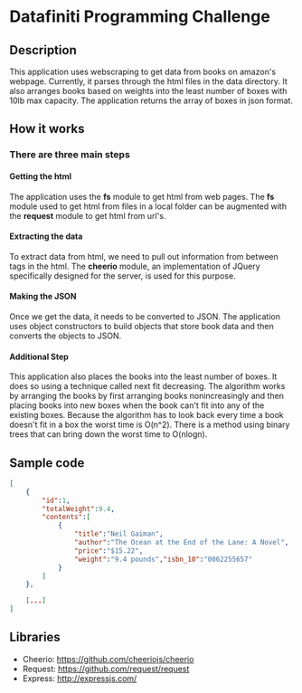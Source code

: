 # Datafiniti Programming Challenge

## Description
This application uses webscraping to get data from books on amazon's webpage. Currently, it parses through the html files in the data directory. It also arranges books based on weights into the least number of boxes with 10lb max capacity. The application returns the array of boxes in json format.

## How it works
	
### There are three main steps

#### Getting the html
The application uses the **fs** module to get html from web pages. The **fs** module used to get html from files in a local folder can be augmented with the **request** module to get html from url's.
#### Extracting the data 
To extract data from html, we need to pull out information from between tags in the html. The **cheerio** module, an implementation of JQuery specifically designed for the server, is used for this purpose.
#### Making the JSON
Once we get the data, it needs to be converted to JSON. The application uses object constructors to build objects that store book data and then converts the objects to JSON.

#### Additional Step
This application also places the books into the least number of boxes. It does so using a technique called next fit decreasing. The algorithm works by arranging the books by first arranging books nonincreasingly and then placing books into new boxes when the book can't fit into any of the existing boxes. Because the algorithm has to look back every time a book doesn't fit in a box the worst time is O(n^2). There is a method using binary trees that can bring down the worst time to O(nlogn).

## Sample code

```json
[
	{
		"id":1,
		"totalWeight":9.4,
		"contents":[
			{
				"title":"Neil Gaiman",
				"author":"The Ocean at the End of the Lane: A Novel",
				"price":"$15.22",
				"weight":"9.4 pounds","isbn_10":"0062255657"
			}
		]
	},

	[...]
]
```

## Libraries 
* Cheerio: https://github.com/cheeriojs/cheerio
* Request: https://github.com/request/request
* Express: http://expressjs.com/
